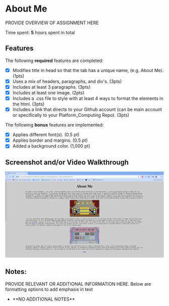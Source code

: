 # About Me

PROVIDE OVERVIEW OF ASSIGNMENT HERE

Time spent: **5** hours spent in total

## Features

The following **required** features are completed:

- [x] Modifies title in head so that the tab has a unique name, (e.g. About Me). (1pts)
- [x] Uses a mix of headers, paragraphs, and div's. (3pts)
- [x] Includes at least 3 paragraphs. (3pts)
- [x] Includes at least one image. (2pts)
- [x] Includes a .css file to style with at least 4 ways to format the elements in the html. (3pts)
- [x] Includes a link that directs to your Github account (can be main account or specifically to your Platform_Computing Repo). (3pts)

The following **bonus** features are implemented:

- [x] Applies different font(s). (0.5 pt)
- [x] Applies border and margins. (0.5 pt)
- [x] Added a background color. (1,000 pt)

## Screenshot and/or Video Walkthrough

<img src="../Images/PC_Assignment_1.PNG" title='Assignment 1 Screenshot' width='' alt='Assignment 1 Screenshot' />


## Notes:
PROVIDE RELEVANT OR ADDITIONAL INFORMATION HERE. Below are formatting options to add emphasis in text
<ul>
  <li>**NO ADDITIONAL NOTES**</li>
</ul>
